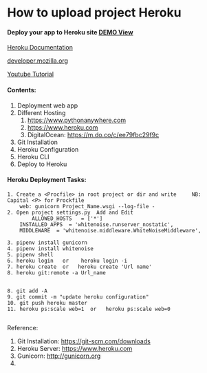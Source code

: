 # How to upload project Heroku

#### Deploy your app to Heroku site [DEMO View](https://aqueous-basin-57981.herokuapp.com/)

[Heroku Documentation](https://devcenter.heroku.com/articles/getting-started-with-python)

[developer.mozilla.org](https://developer.mozilla.org/en-US/docs/Learn/Server-side)

[Youtube Tutorial](https://www.youtube.com/watch?v=vZTFEwfkTe8&list=PLlMOodDAsO4ytqbGWRIs34fs_bIKG9lXg&index=7)

#### Contents:

1. Deployment web app
2. Different Hosting
    1. https://www.pythonanywhere.com
    2. https://www.heroku.com
    3. DigitalOcean: https://m.do.co/c/ee79fbc29f9c
1. Git Installation
2. Heroku Configuration
3. Heroku CLI
4. Deploy to Heroku
 
#### Heroku Deployment Tasks:
```
1. Create a <Procfile> in root project or dir and write 	NB: Capital <P> for Prockfile
   	web: gunicorn Project_Name.wsgi --log-file -
2. Open project settings.py  Add and Edit
        ALLOWED_HOSTS 	= ['*']
	INSTALLED_APPS 	= 'whitenoise.runserver_nostatic',
	MIDDLEWARE	= 'whitenoise.middleware.WhiteNoiseMiddleware',
	
3. pipenv install gunicorn
4. pipenv install whitenoise
5. pipenv shell
6. heroku login   or	heroku login -i
7. heroku create  or   heroku create 'Url name'
8. heroku git:remote -a Url_name


8. git add -A
9. git commit -m "update heroku configuration"
10. git push heroku master
11. heroku ps:scale web=1  or	heroku ps:scale web=0
    
```

Reference:
1. Git Installation: https://git-scm.com/downloads
2. Heroku Server: https://www.heroku.com
3. Gunicorn: http://gunicorn.org
4. 
